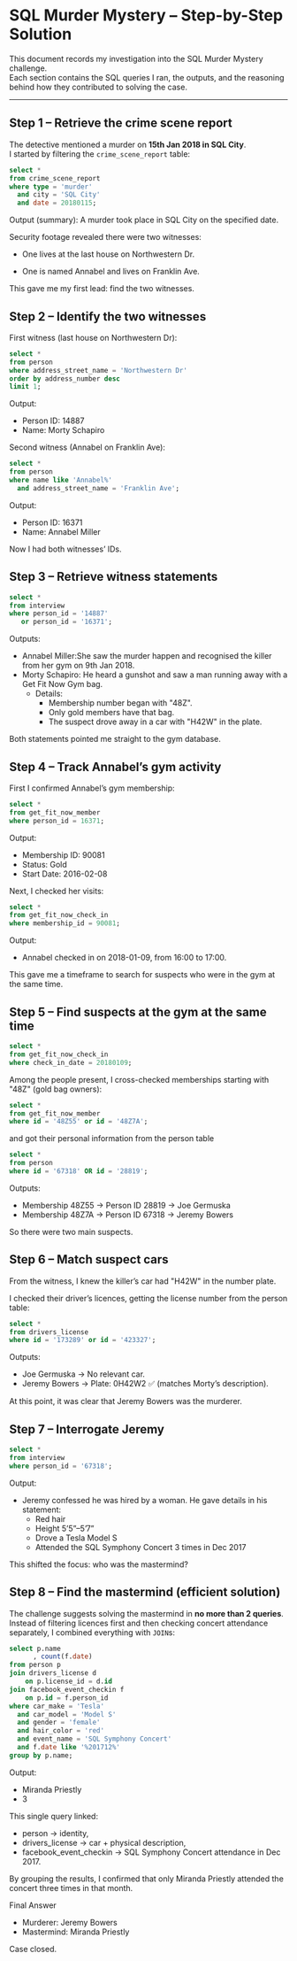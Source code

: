 # SQL Murder Mystery – Step-by-Step Solution

This document records my investigation into the SQL Murder Mystery challenge.  
Each section contains the SQL queries I ran, the outputs, and the reasoning behind how they contributed to solving the case.

---

## Step 1 – Retrieve the crime scene report
The detective mentioned a murder on **15th Jan 2018 in SQL City**.  
I started by filtering the `crime_scene_report` table:

```sql
select *
from crime_scene_report
where type = 'murder'
  and city = 'SQL City'
  and date = 20180115;
```

Output (summary):
A murder took place in SQL City on the specified date.

Security footage revealed there were two witnesses:

- One lives at the last house on Northwestern Dr.

- One is named Annabel and lives on Franklin Ave.
  

This gave me my first lead: find the two witnesses.

## Step 2 – Identify the two witnesses

First witness (last house on Northwestern Dr):


```sql
select *
from person
where address_street_name = 'Northwestern Dr'
order by address_number desc
limit 1;
```
Output:
- Person ID: 14887
- Name: Morty Schapiro


Second witness (Annabel on Franklin Ave):

```sql
select *
from person
where name like 'Annabel%'
  and address_street_name = 'Franklin Ave';
```
Output:
- Person ID: 16371
- Name: Annabel Miller


Now I had both witnesses’ IDs.

## Step 3 – Retrieve witness statements

```sql
select *
from interview
where person_id = '14887'
   or person_id = '16371';
```
Outputs:
- Annabel Miller:She saw the murder happen and recognised the killer from her gym on 9th Jan 2018.
- Morty Schapiro: He heard a gunshot and saw a man running away with a Get Fit Now Gym bag.
  - Details:
      - Membership number began with "48Z".
      - Only gold members have that bag.
      - The suspect drove away in a car with "H42W" in the plate.


Both statements pointed me straight to the gym database.

## Step 4 – Track Annabel’s gym activity

First I confirmed Annabel’s gym membership:

```sql
select *
from get_fit_now_member
where person_id = 16371;
```

Output:
- Membership ID: 90081
- Status: Gold
- Start Date: 2016-02-08


Next, I checked her visits:

```sql
select *
from get_fit_now_check_in
where membership_id = 90081;
```

Output:
- Annabel checked in on 2018-01-09, from 16:00 to 17:00.


This gave me a timeframe to search for suspects who were in the gym at the same time.

## Step 5 – Find suspects at the gym at the same time

```sql
select *
from get_fit_now_check_in
where check_in_date = 20180109;
```

Among the people present, I cross-checked memberships starting with "48Z" (gold bag owners):

```sql
select *
from get_fit_now_member
where id = '48Z55' or id = '48Z7A';
```

and got their personal information from the person table

```sql
select *
from person
where id = '67318' OR id = '28819';
```

Outputs:
- Membership 48Z55 → Person ID 28819 → Joe Germuska
- Membership 48Z7A → Person ID 67318 → Jeremy Bowers


So there were two main suspects.

## Step 6 – Match suspect cars

From the witness, I knew the killer’s car had "H42W" in the number plate.

 I checked their driver’s licences, getting the license number from the person table:

 ```sql
select *
from drivers_license
where id = '173289' or id = '423327';
```

Outputs:
- Joe Germuska → No relevant car.
- Jeremy Bowers → Plate: 0H42W2 ✅ (matches Morty’s description).


At this point, it was clear that Jeremy Bowers was the murderer.

## Step 7 – Interrogate Jeremy

```sql
select *
from interview
where person_id = '67318';
```

Output:
- Jeremy confessed he was hired by a woman. He gave details in his statement:
    - Red hair
    - Height 5’5”–5’7”
    - Drove a Tesla Model S
    - Attended the SQL Symphony Concert 3 times in Dec 2017


This shifted the focus: who was the mastermind?

## Step 8 – Find the mastermind (efficient solution)

The challenge suggests solving the mastermind in **no more than 2 queries**.  
Instead of filtering licences first and then checking concert attendance separately, I combined everything with `JOIN`s:

```sql
select p.name
      , count(f.date)
from person p
join drivers_license d
    on p.license_id = d.id
join facebook_event_checkin f
    on p.id = f.person_id
where car_make = 'Tesla' 
  and car_model = 'Model S'
  and gender = 'female'
  and hair_color = 'red'
  and event_name = 'SQL Symphony Concert'
  and f.date like '%201712%'
group by p.name;
```
Output:
- Miranda Priestly
- 3

This single query linked:
- person → identity,
- drivers_license → car + physical description,
- facebook_event_checkin → SQL Symphony Concert attendance in Dec 2017.

By grouping the results, I confirmed that only Miranda Priestly attended the concert three times in that month.

Final Answer

- Murderer: Jeremy Bowers
- Mastermind: Miranda Priestly

Case closed.

